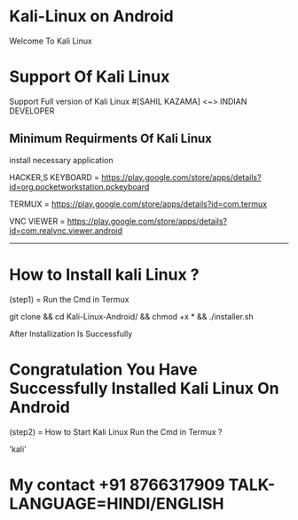 # Kali-Linux on Android
Welcome To Kali Linux
# Support Of Kali Linux
Support Full version of Kali Linux 
#[SAHIL KAZAMA] <~> INDIAN DEVELOPER

Minimum Requirments Of Kali Linux
---------------------------------
install necessary application

HACKER,S KEYBOARD = https://play.google.com/store/apps/details?id=org.pocketworkstation.pckeyboard

TERMUX = https://play.google.com/store/apps/details?id=com.termux

VNC VIEWER = https://play.google.com/store/apps/details?id=com.realvnc.viewer.android

---------------------------------


# How to Install kali Linux ?

(step1) = Run the Cmd in Termux

git clone  && cd Kali-Linux-Android/ && chmod +x * && ./installer.sh

After Installization Is Successfully 


# Congratulation You Have Successfully Installed Kali Linux On Android

(step2) = How to Start Kali Linux Run the Cmd in Termux ?

'kali'


# My contact +91 8766317909 TALK-LANGUAGE=HINDI/ENGLISH
